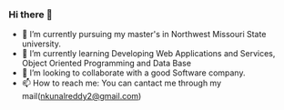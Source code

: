 ### Hi there 👋

- 🔭 I’m currently pursuing my master's in Northwest Missouri State university.
- 🌱 I’m currently learning Developing Web Applications and Services, Object Oriented Programming and Data Base
- 👯 I’m looking to collaborate with a good Software company.
- 📫 How to reach me: You can cantact me through my mail(nkunalreddy2@gmail.com)

